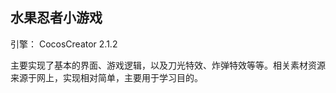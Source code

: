 ## 水果忍者小游戏  

 引擎： CocosCreator 2.1.2  
 
 主要实现了基本的界面、游戏逻辑，以及刀光特效、炸弹特效等等。相关素材资源来源于网上，实现相对简单，主要用于学习目的。
 